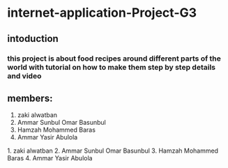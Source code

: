# internet-application-Project-G3

## intoduction 
### this project is about food recipes around different parts of the world with tutorial on how to make them step by step details and video 

## members:
<ol>
  <li>zaki alwatban</li>
  <li>Ammar Sunbul Omar Basunbul</li>
  <li>Hamzah Mohammed Baras</li>
  <li>Ammar Yasir Abulola</li>
</ol>
1.  zaki alwatban
2.  Ammar Sunbul Omar Basunbul
3.  Hamzah Mohammed Baras 
4.  Ammar Yasir Abulola
